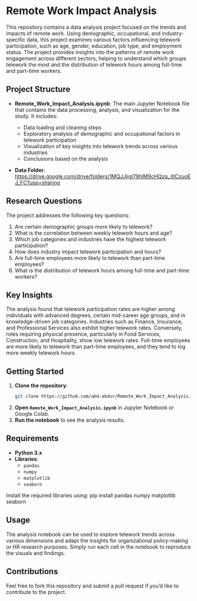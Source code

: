 # Remote Work Impact Analysis

This repository contains a data analysis project focused on the trends and impacts of remote work. Using demographic, occupational, and industry-specific data, this project examines various factors influencing telework participation, such as age, gender, education, job type, and employment status. The project provides insights into the patterns of remote work engagement across different sectors, helping to understand which groups telework the most and the distribution of telework hours among full-time and part-time workers.

## Project Structure

- **Remote_Work_Impact_Analysis.ipynb**: The main Jupyter Notebook file that contains the data processing, analysis, and visualization for the study. It includes:
  - Data loading and cleaning steps
  - Exploratory analysis of demographic and occupational factors in telework participation
  - Visualization of key insights into telework trends across various industries
  - Conclusions based on the analysis

- **Data Folder**: https://drive.google.com/drive/folders/1MQJJjigl79hlM9cHQzq_jtICzuoEJ_FC?usp=sharing
## Research Questions

The project addresses the following key questions:

1. Are certain demographic groups more likely to telework?
2. What is the correlation between weekly telework hours and age?
3. Which job categories and industries have the highest telework participation?
4. How does industry impact telework participation and hours?
5. Are full-time employees more likely to telework than part-time employees?
6. What is the distribution of telework hours among full-time and part-time workers?

## Key Insights

The analysis found that telework participation rates are higher among individuals with advanced degrees, certain mid-career age groups, and in knowledge-driven job categories. Industries such as Finance, Insurance, and Professional Services also exhibit higher telework rates. Conversely, roles requiring physical presence, particularly in Food Services, Construction, and Hospitality, show low telework rates. Full-time employees are more likely to telework than part-time employees, and they tend to log more weekly telework hours.

## Getting Started

1. **Clone the repository**:
   ```bash
   git clone https://github.com/abd-abdur/Remote_Work_Impact_Analysis.git
   
2.  **Open `Remote_Work_Impact_Analysis.ipynb`** in Jupyter Notebook or Google Colab.
3.  **Run the notebook** to see the analysis results.
   
## Requirements
- **Python 3.x**
- **Libraries**:
  - `pandas`
  - `numpy`
  - `matplotlib`
  - `seaborn`

Install the required libraries using: pip install pandas numpy matplotlib seaborn


## Usage

The analysis notebook can be used to explore telework trends across various dimensions and adapt the insights for organizational policy-making or HR research purposes. Simply run each cell in the notebook to reproduce the visuals and findings.

## Contributions

Feel free to fork this repository and submit a pull request if you’d like to contribute to the project.

